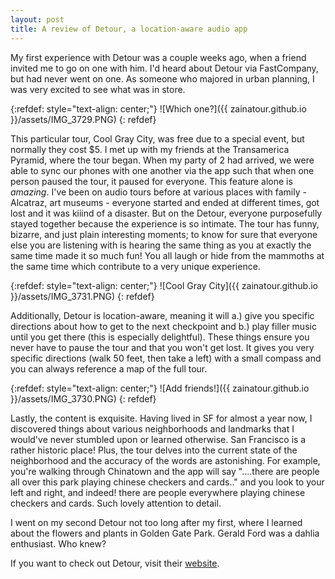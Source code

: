 ```yaml
---
layout: post
title: A review of Detour, a location-aware audio app
---
```


My first experience with Detour was a couple weeks ago, when a friend invited me to go on one with him. I'd heard about Detour via FastCompany, but had never went on one. As someone who majored in urban planning, I was very excited to see what was in store.

{:refdef: style="text-align: center;"}
![Which one?]({{ zainatour.github.io }}/assets/IMG_3729.PNG)
{: refdef}

This particular tour, Cool Gray City, was free due to a special event, but normally they cost $5. I met up with my friends at the Transamerica Pyramid, where the tour began. When my party of 2 had arrived, we were able to sync our phones with one another via the app such that when one person paused the tour, it paused for everyone. This feature alone is *amazing*. I've been on audio tours before at various places with family - Alcatraz, art museums - everyone started and ended at different times, got lost and it was kiiind of a disaster. But on the Detour, everyone purposefully stayed together because the experience is so intimate. The tour has funny, bizarre, and just plain interesting moments; to know for sure that everyone else you are listening with is hearing the same thing as you at exactly the same time made it so much fun! You all laugh or hide from the mammoths at the same time which contribute to a very unique experience.

{:refdef: style="text-align: center;"}
![Cool Gray City]({{ zainatour.github.io }}/assets/IMG_3731.PNG)
{: refdef}

Additionally, Detour is location-aware, meaning it will a.) give you specific directions about how to get to the next checkpoint and b.) play filler music until you get there (this is especially delightful). These things ensure you never have to pause the tour and that you won't get lost. It gives you very specific directions (walk 50 feet, then take a left) with a small compass and you can always reference a map of the full tour. 

{:refdef: style="text-align: center;"}
![Add friends!]({{ zainatour.github.io }}/assets/IMG_3730.PNG)
{: refdef}

Lastly, the content is exquisite. Having lived in SF for almost a year now, I discovered things about various neighborhoods and landmarks that I would've never stumbled upon or learned otherwise. San Francisco is a rather historic place! Plus, the tour delves into the current state of the neighborhood and the accuracy of the words are astonishing. For example, you're walking through Chinatown and the app will say "....there are people all over this park playing chinese checkers and cards.." and you look to your left and right, and indeed! there are people everywhere playing chinese checkers and cards. Such lovely attention to detail.

I went on my second Detour not too long after my first, where I learned about the flowers and plants in Golden Gate Park. Gerald Ford was a dahlia enthusiast. Who knew?

If you want to check out Detour, visit their [website](https://www.detour.com/).
